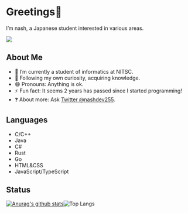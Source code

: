 # Greetings👋
I’m nash, a Japanese student interested in various areas.

<img src="https://counter.seku.su/cmoe?name=rvc&theme=r34" /><br>

## About Me

- 🏫 I’m currently a student of informatics at NITSC.
- 🌱 Following my own curiosity, acquiring knowledge.
- 😄 Pronouns: Anything is ok.
- ⚡ Fun fact: It seems 2 years has passed since I started programming!
- ❓ About more: Ask [Twitter @nashdev255](https://twitter.com/nashdev255).

## Languages

- C/C++
- Java
- C#
- Rust
- Go
- HTML&CSS
- JavaScript/TypeScript

## Status
[![Anurag's github stats](https://github-readme-stats.vercel.app/api?username=nashdev255)](https://github.com/nashdev255)![Top Langs](https://github-readme-stats.vercel.app/api/top-langs/?username=nashdev255&layout=compact)
